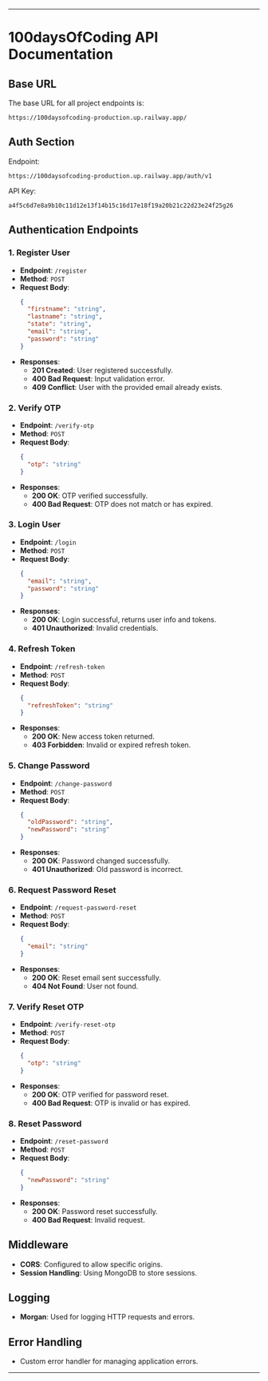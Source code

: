 

---

# 100daysOfCoding API Documentation

## Base URL
The base URL for all project endpoints is:
```
https://100daysofcoding-production.up.railway.app/
```
## Auth Section
Endpoint:
```
https://100daysofcoding-production.up.railway.app/auth/v1
```
API Key:
```
a4f5c6d7e8a9b10c11d12e13f14b15c16d17e18f19a20b21c22d23e24f25g26
```

## Authentication Endpoints

### 1. Register User
- **Endpoint**: `/register`
- **Method**: `POST`
- **Request Body**:
  ```json
  {
    "firstname": "string",
    "lastname": "string",
    "state": "string",
    "email": "string",
    "password": "string"
  }
  ```
- **Responses**:
  - **201 Created**: User registered successfully.
  - **400 Bad Request**: Input validation error.
  - **409 Conflict**: User with the provided email already exists.

### 2. Verify OTP
- **Endpoint**: `/verify-otp`
- **Method**: `POST`
- **Request Body**:
  ```json
  {
    "otp": "string"
  }
  ```
- **Responses**:
  - **200 OK**: OTP verified successfully.
  - **400 Bad Request**: OTP does not match or has expired.

### 3. Login User
- **Endpoint**: `/login`
- **Method**: `POST`
- **Request Body**:
  ```json
  {
    "email": "string",
    "password": "string"
  }
  ```
- **Responses**:
  - **200 OK**: Login successful, returns user info and tokens.
  - **401 Unauthorized**: Invalid credentials.

### 4. Refresh Token
- **Endpoint**: `/refresh-token`
- **Method**: `POST`
- **Request Body**:
  ```json
  {
    "refreshToken": "string"
  }
  ```
- **Responses**:
  - **200 OK**: New access token returned.
  - **403 Forbidden**: Invalid or expired refresh token.

### 5. Change Password
- **Endpoint**: `/change-password`
- **Method**: `POST`
- **Request Body**:
  ```json
  {
    "oldPassword": "string",
    "newPassword": "string"
  }
  ```
- **Responses**:
  - **200 OK**: Password changed successfully.
  - **401 Unauthorized**: Old password is incorrect.

### 6. Request Password Reset
- **Endpoint**: `/request-password-reset`
- **Method**: `POST`
- **Request Body**:
  ```json
  {
    "email": "string"
  }
  ```
- **Responses**:
  - **200 OK**: Reset email sent successfully.
  - **404 Not Found**: User not found.

### 7. Verify Reset OTP
- **Endpoint**: `/verify-reset-otp`
- **Method**: `POST`
- **Request Body**:
  ```json
  {
    "otp": "string"
  }
  ```
- **Responses**:
  - **200 OK**: OTP verified for password reset.
  - **400 Bad Request**: OTP is invalid or has expired.

### 8. Reset Password
- **Endpoint**: `/reset-password`
- **Method**: `POST`
- **Request Body**:
  ```json
  {
    "newPassword": "string"
  }
  ```
- **Responses**:
  - **200 OK**: Password reset successfully.
  - **400 Bad Request**: Invalid request.

## Middleware
- **CORS**: Configured to allow specific origins.
- **Session Handling**: Using MongoDB to store sessions.

## Logging
- **Morgan**: Used for logging HTTP requests and errors.

## Error Handling
- Custom error handler for managing application errors.

---
